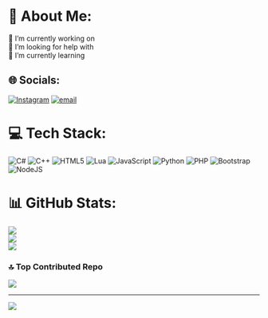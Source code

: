 # 💫 About Me:
🔭 I’m currently working on<br>🤝 I’m looking for help with<br>🌱 I’m currently learning<br>


## 🌐 Socials:
[![Instagram](https://img.shields.io/badge/Instagram-%23E4405F.svg?logo=Instagram&logoColor=white)](https://instagram.com/1am.after12h) [![email](https://img.shields.io/badge/Email-D14836?logo=gmail&logoColor=white)](mailto:re1onelm@gmail.com) 

# 💻 Tech Stack:
![C#](https://img.shields.io/badge/c%23-%23239120.svg?style=for-the-badge&logo=csharp&logoColor=white) ![C++](https://img.shields.io/badge/c++-%2300599C.svg?style=for-the-badge&logo=c%2B%2B&logoColor=white) ![HTML5](https://img.shields.io/badge/html5-%23E34F26.svg?style=for-the-badge&logo=html5&logoColor=white) ![Lua](https://img.shields.io/badge/lua-%232C2D72.svg?style=for-the-badge&logo=lua&logoColor=white) ![JavaScript](https://img.shields.io/badge/javascript-%23323330.svg?style=for-the-badge&logo=javascript&logoColor=%23F7DF1E) ![Python](https://img.shields.io/badge/python-3670A0?style=for-the-badge&logo=python&logoColor=ffdd54) ![PHP](https://img.shields.io/badge/php-%23777BB4.svg?style=for-the-badge&logo=php&logoColor=white) ![Bootstrap](https://img.shields.io/badge/bootstrap-%238511FA.svg?style=for-the-badge&logo=bootstrap&logoColor=white) ![NodeJS](https://img.shields.io/badge/node.js-6DA55F?style=for-the-badge&logo=node.js&logoColor=white)
# 📊 GitHub Stats:
![](https://github-readme-stats.vercel.app/api?username=reonelm&theme=dark&hide_border=false&include_all_commits=false&count_private=false)<br/>
![](https://nirzak-streak-stats.vercel.app/?user=reonelm&theme=dark&hide_border=false)<br/>
![](https://github-readme-stats.vercel.app/api/top-langs/?username=reonelm&theme=dark&hide_border=false&include_all_commits=false&count_private=false&layout=compact)

### 🔝 Top Contributed Repo
![](https://github-contributor-stats.vercel.app/api?username=reonelm&limit=5&theme=dark&combine_all_yearly_contributions=true)

---
[![](https://visitcount.itsvg.in/api?id=reonelm&icon=0&color=0)](https://visitcount.itsvg.in)

<!-- Proudly created with GPRM ( https://gprm.itsvg.in ) -->
